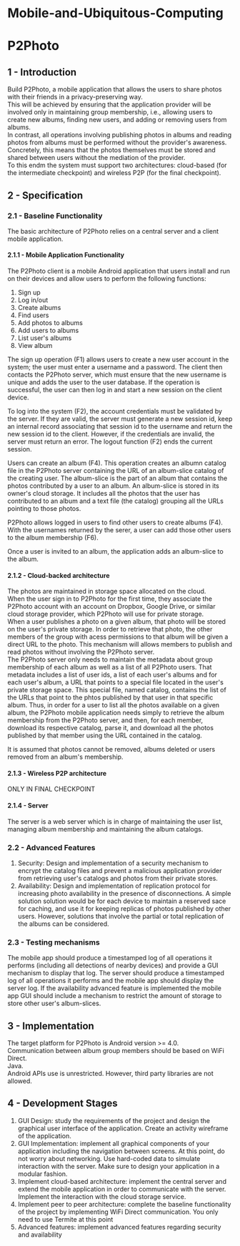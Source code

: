 # Mobile-and-Ubiquitous-Computing

# P2Photo



## 1 - Introduction

Build P2Photo, a mobile application that allows the users to share photos with their friends in a privacy-preserving way.  
This will be achieved by ensuring that the application provider will be involved only in maintaining group membership, i.e., allowing users to create new albums, finding new users, and adding or removing users from albums.  
In contrast, all operations involving publishing photos in albums and reading photos from albums must be performed without the provider's awareness.  
Concretely, this means that the photos themselves must be stored and shared between users without the mediation of the provider.  
To this endm the system must support two architectures: cloud-based (for the intermediate checkpoint) and wireless P2P (for the final checkpoint).



## 2 - Specification


### 2.1 - Baseline Functionality

The basic architecture of P2Photo relies on a central server and a client mobile application.

#### 2.1.1 - Mobile Application Functionality

The P2Photo client is a mobile Android application that users install and run on their devices and allow users to perform the following functions:

1. Sign up
2. Log in/out
3. Create albums
4. Find users
5. Add photos to albums
6. Add users to albums
7. List user's albums
8. View album

The sign up operation (F1) allows users to create a new user account in the system; the user must enter a username and a password. The client then contacts the P2Photo server, which must ensure that the new username is unique and adds the user to the user database. If the operation is successful, the user can then log in and start a new session on the client device.

To log into the system (F2), the account credentials must be validated by the server. If they are valid, the server must generate a new session id, keep an internal record associating that session id to the username and return the new session id to the client. However, if the credentials are invalid, the server must return an error. The logout function (F2) ends the current session.

Users can create an album (F4). This operation creates an albumn catalog file in the P2Photo server containing the URL of an album-slice catalog of the creating user. The album-slice is the part of an album that contains the photos contributed by a user to an album. An album-slice is stored in its owner's cloud storage. It includes all the photos that the user has contributed to an album and a text file (the catalog) grouping all the URLs pointing to those photos. 

P2Photo allows logged in users to find other users to create albums (F4). With the usernames returned by the serer, a user can add those other users to the album membership (F6).

Once a user is invited to an album, the application adds an album-slice to the album.

#### 2.1.2 - Cloud-backed architecture

The photos are maintained in storage space allocated on the cloud.  
When the user sign in to P2Photo for the first time, they associate the P2Photo account with an account on Dropbox, Google Drive, or similar cloud storage provider, which P2Photo will use for private storage.  
When a user publishes a photo on a given album, that photo will be stored on the user's private storage. In order to retrieve that photo, the other members of the group with acess permissions to that album will be given a direct URL to the photo. This mechanism will allows members to publish and read photos without involving the P2Photo server.  
The P2Photo server only needs to maintain the metadata about group membership of each album as well as a list of all P2Photo users. That metadata includes a list of user ids, a list of each user's albums and for each user's album, a URL that points to a special file located in the user's private storage space. This special file, named catalog, contains the list of the URLs that point to the phtos published by that user in that specific album. Thus, in order for a user to list all the photos available on a given album, the P2Photo mobile application needs simply to retrieve the album membership from the P2Photo server, and then, for each member, download its respective catalog, parse it, and download all the photos published by that member using the URL contained in the catalog.  

It is assumed that photos cannot be removed, albums deleted or users removed from an album's membership.

#### 2.1.3 - Wireless P2P architecture

ONLY IN FINAL CHECKPOINT

#### 2.1.4 - Server

The server is a web server which is in charge of maintaining the user list, managing album membership and maintaining the album catalogs.


### 2.2 - Advanced Features

1. Security: Design and implementation of a security mechanism to encrypt the catalog files and prevent a malicious application provider from retrieving user's catalogs and photos from their private stores.
2. Availability: Design and implementation of  replication protocol for increasing photo availability in the presence of disconnections. A simple solution solution would be for each device to maintain a reserved sace for caching, and use it for keeping replicas of photos published by other users. However, solutions that involve the partial or total replication of the albums can be considered.


### 2.3 - Testing mechanisms

The mobile app should produce a timestamped log of all operations it performs (including all detections of nearby devices) and provide a GUI mechanism to display that log. The server should produce a timestamped log of all operations it performs and the mobile app should display the server log. If the availability advanced feature is implemented the mobile app GUI should include a mechanism to restrict the amount of storage to store other user's album-slices.



## 3 - Implementation

The target platform for P2Photo is Android version >= 4.0.  
Communication between album group members should be based on WiFi Direct.  
Java.  
Android APIs use is unrestricted. However, third party libraries are not allowed.



## 4 - Development Stages

1. GUI Design: study the requirements of the project and design the graphical user interface of the application. Create an activity wireframe of the application.
2. GUI Implementation: implement all graphical components of your application including the navigation between screens. At this point, do not worry about networking. Use hard-coded data to simulate interaction with the server. Make sure to design your application in a modular fashion.
3. Implement cloud-based architecture: implement the central server and extend the mobile application in order to communicate with the server. Implement the interaction with the cloud storage service.
4. Implement peer to peer architecture: complete the baseline functionality of the project by implementing WiFi Direct communication. You only need to use Termite at this point
5. Advanced features: implement advanced features regarding security and availability
